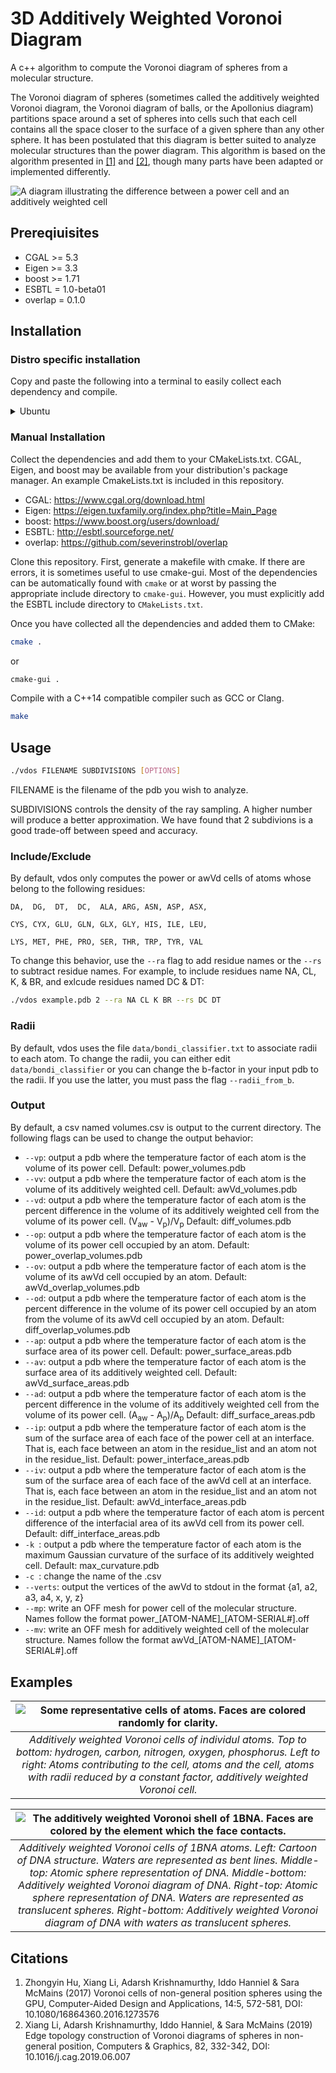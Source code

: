 # 3D Additively Weighted Voronoi Diagram
A c++ algorithm to compute the Voronoi diagram of spheres from a molecular structure.

The Voronoi diagram of spheres (sometimes called the additively weighted Voronoi diagram, the Voronoi diagram of balls, or the Apollonius diagram) partitions space around a set of spheres into cells such that each cell contains all the space closer to the surface of a given sphere than any other sphere. It has been postulated that this diagram is better suited to analyze molecular structures than the power diagram. This algorithm is based on the algorithm presented in [[1]](https://doi.org/10.1080/16864360.2016.1273576) and [[2]](https://doi.org/10.1016/j.cag.2019.06.007), though many parts have been adapted or implemented differently.

![A diagram illustrating the difference between a power cell and an additively weighted cell](./images/power_vs_voronoi.svg?raw=true "Power cell vs additively weighted cell")


## Prereqiuisites

- CGAL >= 5.3
- Eigen >= 3.3
- boost >= 1.71
- ESBTL = 1.0-beta01
- overlap = 0.1.0

## Installation

### Distro specific installation
Copy and paste the following into a terminal to easily collect each dependency and compile.

<details>
  <summary>Ubuntu</summary>
  
  ```bash
 sudo apt install libeigen3-dev libcgal-dev libboost-all-dev
 git clone https://github.com/severinstrobl/overlap.git
 wget https://versaweb.dl.sourceforge.net/project/esbtl/ESBTL-1.0-beta01.tar.bz2
 tar -xvf ESBTL-1.0-beta01.tar.bz2
 git clone https://github.com/GrantDerdeynBlackwell/3D-Additively-Weighted-Voronoi-Diagram.git
 cd 3D-Additively-Weighted-Voronoi-Diagram
 cmake -DCMAKE_BUILD_TYPE="Release" .
 make
 ```
</details>

### Manual Installation

Collect the dependencies and add them to your CMakeLists.txt. CGAL, Eigen, and boost may be available from your distribution's package manager. An example CmakeLists.txt is included in this repository.
- CGAL: https://www.cgal.org/download.html
- Eigen: https://eigen.tuxfamily.org/index.php?title=Main_Page
- boost: https://www.boost.org/users/download/
- ESBTL: http://esbtl.sourceforge.net/
- overlap: https://github.com/severinstrobl/overlap

Clone this repository. First, generate a makefile with cmake. If there are errors, it is sometimes useful to use cmake-gui. Most of the dependencies can be automatically found with `cmake` or at worst by passing the appropriate include directory to `cmake-gui`. However, you must explicitly add the ESBTL include directory to `CMakeLists.txt`.

Once you have collected all the dependencies and added them to CMake:

```bash
cmake .
```
or
```bash
cmake-gui .
```


Compile with a C++14 compatible compiler such as GCC or Clang.

```bash
make
```
    
## Usage

```bash
./vdos FILENAME SUBDIVISIONS [OPTIONS]
```

FILENAME is the filename of the pdb you wish to analyze.

SUBDIVISIONS controls the density of the ray sampling. A higher number will produce a better approximation. We have found that 2 subdivions is a good trade-off between speed and accuracy.

### Include/Exclude

By default, vdos only computes the power or awVd cells of atoms whose belong to the following residues:

    DA,  DG,  DT,  DC,  ALA, ARG, ASN, ASP, ASX,
    
    CYS, CYX, GLU, GLN, GLX, GLY, HIS, ILE, LEU,
    
    LYS, MET, PHE, PRO, SER, THR, TRP, TYR, VAL
    
To change this behavior, use the ```--ra``` flag to add residue names or the ```--rs``` to subtract residue names. For example, to include residues name NA, CL, K, & BR, and exlcude residues named DC & DT:

```bash
./vdos example.pdb 2 --ra NA CL K BR --rs DC DT
```

### Radii

By default, vdos uses the file ```data/bondi_classifier.txt``` to associate radii to each atom. To change the radii, you can either edit ```data/bondi_classifier``` or you can change the b-factor in your input pdb to the radii. If you use the latter, you must pass the flag ```--radii_from_b```.

### Output

By default, a csv named volumes.csv is output to the current directory. The following flags can be used to change the output behavior:

- ```--vp```: output a pdb where the temperature factor of each atom is the volume of its power cell. Default: power_volumes.pdb
- ```--vv```: output a pdb where the temperature factor of each atom is the volume of its additively weighted cell. Default: awVd_volumes.pdb
- ```--vd```: output a pdb where the temperature factor of each atom is the percent difference in the volume of its additively weighted cell from the volume of its power cell. (V<sub>aw</sub> - V<sub>p</sub>)/V<sub>p</sub> Default: diff_volumes.pdb
- ```--op```: output a pdb where the temperature factor of each atom is the volume of its power cell occupied by an atom. Default: power_overlap_volumes.pdb
- ```--ov```: output a pdb where the temperature factor of each atom is the volume of its awVd cell occupied by an atom. Default: awVd_overlap_volumes.pdb
- ```--od```: output a pdb where the temperature factor of each atom is the percent difference in the volume of its power cell occupied by an atom from the volume of its awVd cell occupied by an atom. Default: diff_overlap_volumes.pdb
- ```--ap```: output a pdb where the temperature factor of each atom is the surface area of its power cell. Default: power_surface_areas.pdb
- ```--av```: output a pdb where the temperature factor of each atom is the surface area of its additively weighted cell. Default: awVd_surface_areas.pdb
- ```--ad```: output a pdb where the temperature factor of each atom is the percent difference in the volume of its additively weighted cell from the volume of its power cell. (A<sub>aw</sub> - A<sub>p</sub>)/A<sub>p</sub> Default: diff_surface_areas.pdb
- ```--ip```: output a pdb where the temperature factor of each atom is the sum of the surface area of each face of the power cell at an interface. That is, each face between an atom in the residue_list and an atom not in the residue_list. Default: power_interface_areas.pdb
- ```--iv```: output a pdb where the temperature factor of each atom is the sum of the surface area of each face of the awVd cell at an interface. That is, each face between an atom in the residue_list and an atom not in the residue_list. Default: awVd_interface_areas.pdb
- ```--id```: output a pdb where the temperature factor of each atom is percent difference of the interfacial area of its awVd cell from its power cell. Default: diff_interface_areas.pdb
- ```-k ```: output a pdb where the temperature factor of each atom is the maximum Gaussian curvature of the surface of its additively weighted cell. Default: max_curvature.pdb
- ```-c ```: change the name of the .csv
- ```--verts```: output the vertices of the awVd to stdout in the format {a1, a2, a3, a4, x, y, z}
- ```--mp```: write an OFF mesh for power cell of the molecular structure. Names follow the format power_[ATOM-NAME]_[ATOM-SERIAL#].off
- ```--mv```: write an OFF mesh for additively weighted cell of the molecular structure. Names follow the format awVd_[ATOM-NAME]_[ATOM-SERIAL#].off

## Examples

| ![Some representative cells of atoms. Faces are colored randomly for clarity.](./images/cell_picutres.jpeg?raw=true "Representative additively weighted cells") |
|:--:| 
| *Additively weighted Voronoi cells of individul atoms. Top to bottom: hydrogen, carbon, nitrogen, oxygen, phosphorus. Left to right: Atoms contributing to the cell, atoms and the cell, atoms with radii reduced by a constant factor, additively weighted Voronoi cell.* |

| ![The additively weighted Voronoi shell of 1BNA. Faces are colored by the element which the face contacts.](./images/DNA_example.jpeg?raw=true "The additively weighted Voronoi shell of 1BNA") |
|:--:| 
| *Additively weighted Voronoi cells of 1BNA atoms. Left: Cartoon of DNA structure. Waters are represented as bent lines. Middle-top: Atomic sphere representation of DNA. Middle-bottom: Additively weighted Voronoi diagram of DNA. Right-top: Atomic sphere representation of DNA. Waters are represented as translucent spheres. Right-bottom: Additively weighted Voronoi diagram of DNA with waters as translucent spheres.* |

## Citations

1.  Zhongyin Hu, Xiang Li, Adarsh Krishnamurthy, Iddo Hanniel & Sara McMains (2017) Voronoi cells of non-general position spheres using the GPU, Computer-Aided Design and Applications, 14:5, 572-581, DOI: 10.1080/16864360.2016.1273576 
2.  Xiang Li, Adarsh Krishnamurthy, Iddo Hanniel, & Sara McMains (2019) Edge topology construction of Voronoi diagrams of spheres in non-general position, Computers & Graphics, 82, 332-342, DOI: 10.1016/j.cag.2019.06.007

